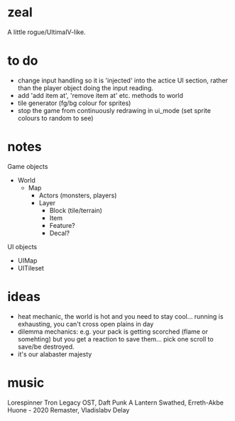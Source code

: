 # zeal
A little rogue/UltimaIV-like.

# to do
- change input handling so it is 'injected' into the actice UI section, rather than the player object doing the input reading.
- add 'add item at', 'remove item at' etc. methods to world
- tile generator (fg/bg colour for sprites)
- stop the game from continuously redrawing in ui_mode (set sprite colours to random to see)
# notes

Game objects
- World
  - Map
    - Actors (monsters, players)
    - Layer
      - Block (tile/terrain)
      - Item
      - Feature?
      - Decal?

UI objects
- UIMap
- UITileset

# ideas
- heat mechanic, the world is hot and you need to stay cool... running is exhausting, you can't cross open plains in day
- dilemma mechanics: e.g. your pack is getting scorched (flame or somehting) but you get a reaction to save them... pick one scroll to save/be destroyed.
- it's our alabaster majesty

# music
Lorespinner
Tron Legacy OST, Daft Punk
A Lantern Swathed, Erreth-Akbe
Huone - 2020 Remaster, Vladislabv Delay
